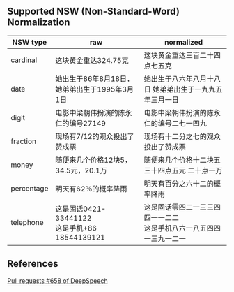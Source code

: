 ## Supported NSW (Non-Standard-Word) Normalization

|NSW type|raw|normalized|
|-|-|-|
|cardinal|这块黄金重达324.75克|这块黄金重达三百二十四点七五克|
|date|她出生于86年8月18日，她弟弟出生于1995年3月1日|她出生于八六年八月十八日 她弟弟出生于一九九五年三月一日|
|digit|电影中梁朝伟扮演的陈永仁的编号27149|电影中梁朝伟扮演的陈永仁的编号二七一四九|
|fraction|现场有7/12的观众投出了赞成票|现场有十二分之七的观众投出了赞成票|
|money|随便来几个价格12块5，34.5元，20.1万|随便来几个价格十二块五 三十四点五元 二十点一万|
|percentage|明天有62％的概率降雨|明天有百分之六十二的概率降雨|
|telephone|这是固话0421-33441122<br>这是手机+86 18544139121|这是固话零四二一三三四四一一二二<br>这是手机八六一八五四四一三九一二一|
## References
[Pull requests #658 of DeepSpeech](https://github.com/PaddlePaddle/DeepSpeech/pull/658/files)
